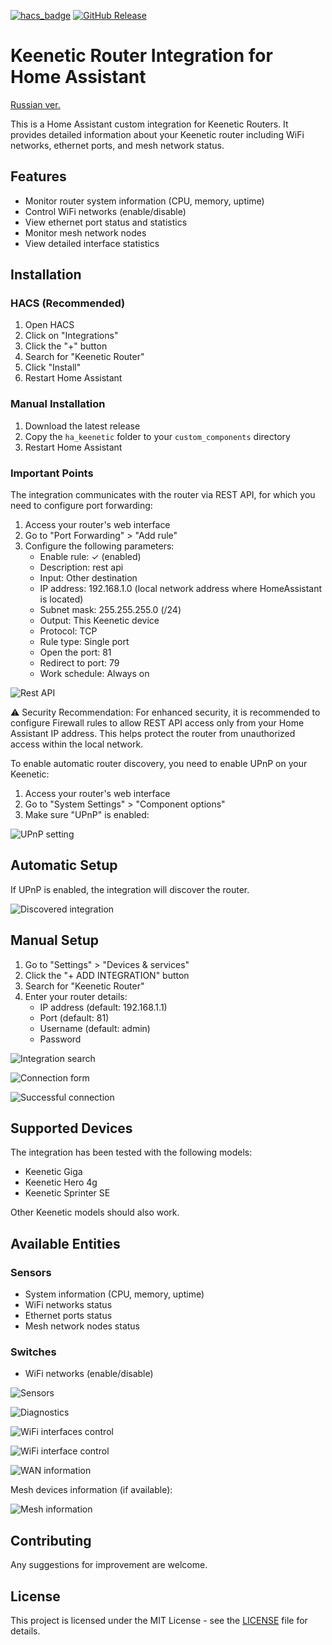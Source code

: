 [![hacs_badge](https://img.shields.io/badge/HACS-Default-orange.svg)](https://github.com/hacs/integration)
[![GitHub Release](https://img.shields.io/github/v/release/akinin/ha_keenetic?style=flat&color=%23A349A4)](https://github.com/akinin/ha_keenetic)
# Keenetic Router Integration for Home Assistant
[Russian ver.](README_RU.md)

This is a Home Assistant custom integration for Keenetic Routers. It provides detailed information about your Keenetic router including WiFi networks, ethernet ports, and mesh network status.

## Features

- Monitor router system information (CPU, memory, uptime)
- Control WiFi networks (enable/disable)
- View ethernet port status and statistics
- Monitor mesh network nodes
- View detailed interface statistics

## Installation

### HACS (Recommended)

1. Open HACS
2. Click on "Integrations"
3. Click the "+" button
4. Search for "Keenetic Router"
5. Click "Install"
6. Restart Home Assistant

### Manual Installation

1. Download the latest release
2. Copy the `ha_keenetic` folder to your `custom_components` directory
3. Restart Home Assistant

### Important Points

The integration communicates with the router via REST API, for which you need to configure port forwarding:

1. Access your router's web interface
2. Go to "Port Forwarding" > "Add rule"
3. Configure the following parameters:
   - Enable rule: ✓ (enabled)
   - Description: rest api
   - Input: Other destination
   - IP address: 192.168.1.0 (local network address where HomeAssistant is located)
   - Subnet mask: 255.255.255.0 (/24)
   - Output: This Keenetic device
   - Protocol: TCP
   - Rule type: Single port
   - Open the port: 81
   - Redirect to port: 79
   - Work schedule: Always on

![Rest API](images/0.png)

⚠️ Security Recommendation:
For enhanced security, it is recommended to configure Firewall rules to allow REST API access only from your Home Assistant IP address. This helps protect the router from unauthorized access within the local network.

To enable automatic router discovery, you need to enable UPnP on your Keenetic:

1. Access your router's web interface
2. Go to "System Settings" > "Component options"
3. Make sure "UPnP" is enabled:

![UPnP setting](images/0-1.png)

## Automatic Setup

If UPnP is enabled, the integration will discover the router.

![Discovered integration](images/1.png)

## Manual Setup

1. Go to "Settings" > "Devices & services"
2. Click the "+ ADD INTEGRATION" button
3. Search for "Keenetic Router"
4. Enter your router details:
   - IP address (default: 192.168.1.1)
   - Port (default: 81)
   - Username (default: admin)
   - Password

![Integration search](images/1-1.png)

![Connection form](images/2.png)

![Successful connection](images/3.png)

## Supported Devices

The integration has been tested with the following models:
- Keenetic Giga
- Keenetic Hero 4g
- Keenetic Sprinter SE

Other Keenetic models should also work.

## Available Entities

### Sensors
- System information (CPU, memory, uptime)
- WiFi networks status
- Ethernet ports status
- Mesh network nodes status

### Switches
- WiFi networks (enable/disable)

![Sensors](images/4.png)

![Diagnostics](images/5.png)

![WiFi interfaces control](images/7.png)

![WiFi interface control](images/7-1.png)

![WAN information](images/8.png)

Mesh devices information (if available):

![Mesh information](images/9.png)

## Contributing

Any suggestions for improvement are welcome.

## License

This project is licensed under the MIT License - see the [LICENSE](LICENSE) file for details.